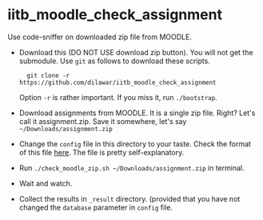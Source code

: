 # iitb_moodle_check_assignment
Use code-sniffer on downloaded zip file from MOODLE.

- Download this (DO NOT USE download zip button). You will not get the
  submodule. Use `git` as follows to download these scripts.

        git clone -r https://github.com/dilawar/iitb_moodle_check_assignment
  
  Option `-r` is rather important. If you miss it, run `./bootstrap`.

- Download assignments from MOODLE. It is a single zip file. Right? Let's call
  it assignment.zip. Save it somewhere, let's say `~/Downloads/assignment.zip`
- Change the `config` file in this directory to your taste. Check the format of
  this file [here](https://github.com/dilawar/sniffer/wiki/Usage). The file is
  pretty self-explanatory.
- Run `./check_moodle_zip.sh ~/Downloads/assignment.zip` in terminal.
- Wait and watch. 
- Collect the results in `_result` directory. (provided that you have not
  changed the `database` parameter in `config` file.
